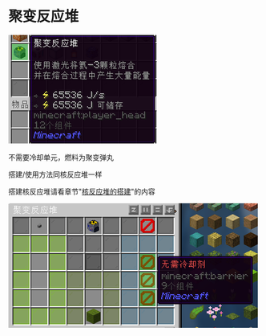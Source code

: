 # 聚变反应堆

![聚变反应堆](image/14-1.png)

不需要冷却单元，燃料为聚变弹丸

搭建/使用方法同核反应堆一样

搭建核反应堆请看章节"[核反应堆的搭建](slimefun/1.7.md)"的内容

![机器界面](image/14-2.png)
